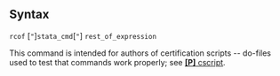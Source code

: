 ## Syntax

`rcof` \[`"`\]`stata_cmd`\[`"`\] `rest_of_expression`

This command is intended for authors of certification scripts --
do-files used to test that commands work properly; see
[<strong>[P]</strong> cscript](http://www.stata.com/help.cgi?cscript).
